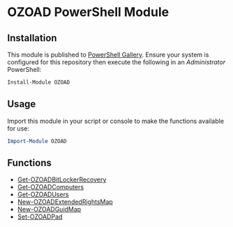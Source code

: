# OZOAD PowerShell Module

## Installation
This module is published to [PowerShell Gallery](https://learn.microsoft.com/en-us/powershell/scripting/gallery/overview?view=powershell-5.1). Ensure your system is configured for this repository then execute the following in an _Administrator_ PowerShell:

```powershell
Install-Module OZOAD
```

## Usage
Import this module in your script or console to make the functions available for use:

```powershell
Import-Module OZOAD
```

## Functions
- [Get-OZOADBitLockerRecovery](Documentation/Get-OZOADBitLockerRecovery.md)
- [Get-OZOADComputers](Documentation/Get-OZOADComputers.md)
- [Get-OZOADUsers](Documentation/Get-OZOADUsers.md)
- [New-OZOADExtendedRightsMap](Documentation/New-OZOADExtendedRightsMap.md)
- [New-OZOADGuidMap](Documentation/New-OZOADGuidMap.md)
- [Set-OZOADPad](Documentation/Set-OZOADPad.md)
